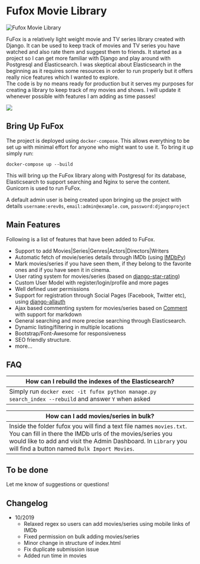 # Fufox Movie Library
![Fufox Movie Library](https://i.imgur.com/qDUkNPH.png "Fufox Movie Library")

FuFox is a relatively light weight movie and TV series library created with Django. It can be used to keep track of movies and TV series you have watched and also rate them and suggest them to friends. It started as a project so I can get more familiar with Django and play around with Postgresql and Elasticsearch. I was skeptical about Elasticsearch in the beginning as it requires some resources in order to run properly but it offers really nice features which I wanted to explore.   
The code is by no means ready for production but it serves my purposes for creating a library to keep track of my movies and shows. I will update it whenever possible with features I am adding as time passes!  


<img src="/fufox_preview.gif?raw=true">


## Bring Up FuFox
The project is deployed using `docker-compose`. This allows everything to be set up with minimal effort for anyone who might want to use it.
To bring it up simply run:
~~~~
docker-compose up --build
~~~~

This will bring up the FuFox library along with Postgresql for its database, Elasticsearch to support searching and Nginx to serve the content. Gunicorn is used to run FuFox.

A default admin user is being created upon bringing up the project with details
`username:erev0s`, `email:admin@example.com`, `password:djangoproject`


## Main Features
Following is a list of features that have been added to FuFox.
 - Support to add Movies|Series|Genres|Actors|Directors|Writers
 - Automatic fetch of movie/series details through IMDb (using [IMDbPy](https://github.com/alberanid/imdbpy))
 - Mark movies/series if you have seen them, if they belong to the favorite ones and if you have seen it in cinema.
 - User rating system for movies/series (based on [django-star-rating](https://github.com/wildfish/django-star-ratings))
 - Custom User Model with register/login/profile and more pages
 - Well defined user permissions
 - Support for registration through Social Pages (Facebook, Twitter etc), using [django-allauth](https://github.com/pennersr/django-allauth)
 - Ajax based commenting system for movies/series based on [Comment](https://github.com/Radi85/Comment) with support for markdown
 - General searching and more precise searching through Elasticsearch.
 - Dynamic listing/filtering in multiple locations
 - Bootstrap/Font-Awesome for responsiveness
 - SEO friendly structure.
 - more...



## FAQ
How can I rebuild the indexes of the Elasticsearch? |
--- |
Simply run `docker exec -it fufox python manage.py search_index --rebuild` and answer `Y` when asked |

How can I add movies/series in bulk? |
--- |
Inside the folder fufox you will find a text file names `movies.txt`. You can fill in there the IMDb urls of the movies/series you would like to add and visit the Admin Dashboard. In `Library` you will find a button named `Bulk Import Movies`. |


## To be done
Let me know of suggestions or questions!


## Changelog

 - 10/2019
   - Relaxed regex so users can add movies/series using mobile links of IMDb
   - Fixed permission on bulk adding movies/series
   - Minor change in structure of index.html
   - Fix duplicate submission issue
   - Added run time in movies
